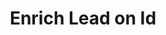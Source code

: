 ---
title: Enrich Lead on Id
position_number: 1.5
type: get
description: This endpoint enriches a lead’s information on Id.
content_markdown: |-
  The enrich endpoint charges credit for its usage. If a verified email is successfully returned, it will cost you 1 credit. 
  If an email/phone is not found, but Slintel successfully found ALL of the following information, Slintel will charge a fraction of a credit.
  
  The enrich endpoint also charges credits if you pass in the same information multiple times.
  {: .warning }
left_code_blocks:
  - code_block: |-
        var request = require('request');
        var options = {
          'method': 'GET',
          'url': 'https://apiv2.slintel.com/v2.0/lead/enrich?lead_id=5dc164616d4235090c39736b',
          'headers': {
            'x-api-key': 'YOUR API KEY'
          }
        };
        request(options, function (error, response) { 
          if (error) throw new Error(error);
          console.log(response.body);
        });
    title: Nodejs
    language: javascript
  - code_block: |-
        var settings = {
            "url": "https://apiv2.slintel.com/v2.0/lead/enrich?lead_id=5dc164616d4235090c39736b",
            "method": "GET",
            "timeout": 0,
            "headers": {
            "x-api-key": "YOUR API KEY"
            },
        };
        $.ajax(settings).done(function (response) {
            console.log(response);
        });
    title: jQuery
    language: javascript
  - code_block: |-
        import requests

        url = "https://apiv2.slintel.com/v2.0/lead/enrich?lead_id=5dc164616d4235090c39736b"
        
        payload  = {}
        headers = {
          'x-api-key': 'YOUR API KEY'
        }
        
        response = requests.request("GET", url, headers=headers, data = payload)
        
        print(response.text.encode('utf8'))
    title: Python
    language: python
right_code_blocks:
  - code_block: |2-
        {
        "data": {
        "id": "5dc164616d4235090c39736b",
        "continent": "North America",
        "country": "United States",
        "education": [
        {
            "end_date": 2008,
            "school_location": "Indore, Madhya Pradesh, India",
            "school_website": "iimidr.ac.in",
            "school_name": "Indian Institute Of Management Indore",
            "degrees": [
                "Master Of Business Administration",
                "Masters"
            ],
            "start_date": 2006
        },
        {
            "end_date": 2006,
            "school_location": "Kharagpur, West Bengal, India",
            "school_website": "iitkgp.ac.in",
            "school_name": "Indian Institute Of Technology Kharagpur",
            "degrees": [
                "Bachelors"
            ],
            "start_date": 2002
        }
        ],
        "decision_making_power": "High",
        "city": "San Francisco",
        "company_website": "slintel.com",
        "experience": [
        {
            "end_date": [],
            "is_primary": "true",
            "company_profile": {},
            "company_website": "slintel.com",
            "company_name": "Slintel",
            "location": {
                "country": "United States",
                "city": "Mountain View",
                "state": "California"
            },
            "title_name": "Founder",
            "company_size": "1-10"
        },
        {
            "is_primary": "false",
            "company_profile": {
                "facebook_url": "facebook.com/tracxn",
                "twitter_url": "twitter.com/tracxn",
                "crunchbase_url": "crunchbase.com/organization/tracxn"
            },
            "company_website": "tracxn.com",
            "company_name": "Tracxn",
            "location": {
                "country": "United States",
                "city": "Palo Alto",
                "state": "California"
            },
            "title_name": "Vp, Business Development",
            "company_size": "501-1000"
        }
        ],
        "technologies": [
        {
            "category": "Finance and Accounting",
            "subcategory": "Billing And Provisioning",
            "technology": "Square Invoices",
            "last_detected": 1589915623
        },
        {
            "category": "Platform and Storage",
            "subcategory": "Backup and Disaster Recovery",
            "technology": "Rewind.io",
            "last_detected": 1591092110
        }
        ],
        "company_linkedin_url": "https://www.linkedin.com/company/slintel/",
        "skills": [
        "Business Strategy",
        "Portfolio Management",
        "Financial Modeling",
        "Management",
        "Banking",
        "Consulting",
        "Business Development",
        "Requirements Analysis",
        "Business Analytics",
        "Investments",
        "Business Analysis",
        "Team Management",
        "Pre Sales",
        "Business Intelligence",
        "Strategy",
        "Financial Services",
        "Sales",
        "Management Consulting"
        ],
        "company_state": "California",
        "function": "Ceo/founder/co-founder",
        "company_city": "Santa Clara",
        "state": "California",
        "email": "deepak@slintel.com",
        "divison": "General",
        "company_id": "5c3b016dd55ae49f1b77d266",
        "lead_title": "Founder",
        "company_country": "United States",
        "company_products_services": [
        "Information and Communications Technology (ICT)",
        "Information Technology",
        "Marketing Automation",
        "Sales Automation"
        ],
        "company_phone_number": "214-400-7300",
        "industry": "Computer Software",
        "company_sector": "Technology",
        "company_name": "Slintel",
        "company_twitter_url": "https://twitter.com/slintel_inc",
        "name": "Deepak Anchala",
        "company_facebook_url": "https://www.facebook.com/Slintel-1070643269715139/",
        "linkedin_url": "http://www.linkedin.com/in/deepak-anchala-0043707",
        "company_size": "11-50",
        "last_funded_on": 1576108800
        }
        }
    title: Response
    language: json
---